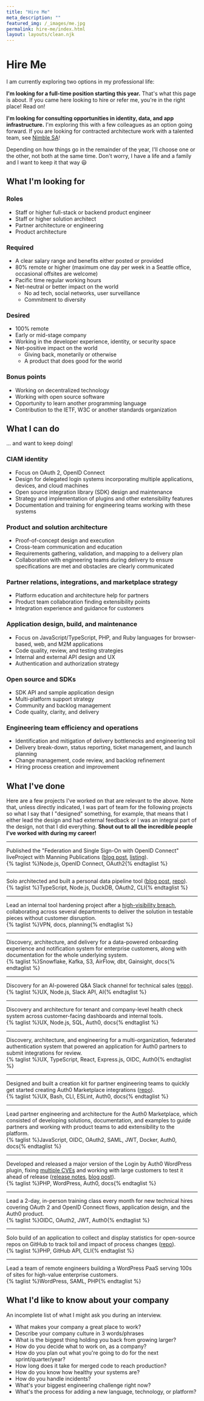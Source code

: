 ```yaml
---
title: "Hire Me"
meta_description: ""
featured_img: /_images/me.jpg
permalink: hire-me/index.html
layout: layouts/clean.njk
---
```

# Hire Me

I am currently exploring two options in my professional life:

**I'm looking for a full-time position starting this year.** That's what this page is about. If you came here looking to hire or refer me, you're in the right place! Read on!

**I'm looking for consulting opportunities in identity, data, and app infrastructure.** I'm exploring this with a few colleagues as an option going forward. If you are looking for contracted architecture work with a talented team, see [Nimble SA](https://nimblesa.com)!

Depending on how things go in the remainder of the year, I'll choose one or the other, not both at the same time. Don't worry, I have a life and a family and I want to keep it that way 😃

## <span>What I'm looking for</span>

### Roles
- Staff or higher full-stack or backend product engineer
- Staff or higher solution architect
- Partner architecture or engineering
- Product architecture
### Required
- A clear salary range and benefits either posted or provided
- 80% remote or higher (maximum one day per week in a Seattle office, occasional offsites are welcome)
- Pacific time regular working hours
- Net-neutral or better impact on the world
	- No ad tech, social networks, user surveillance
	- Commitment to diversity
### Desired
- 100% remote
- Early or mid-stage company
- Working in the developer experience, identity, or security space
- Net-positive impact on the world
	- Giving back, monetarily or otherwise
	- A product that does good for the world

### Bonus points
- Working on decentralized technology
- Working with open source software
- Opportunity to learn another programming language
- Contribution to the IETF, W3C or another standards organization

## <span>What I can do</span>

... and want to keep doing!
### CIAM identity
- Focus on OAuth 2, OpenID Connect
- Design for delegated login systems incorporating multiple applications, devices, and cloud machines
- Open source integration library (SDK) design and maintenance
- Strategy and implementation of plugins and other extensibility features
- Documentation and training for engineering teams working with these systems
### Product and solution architecture
- Proof-of-concept design and execution
- Cross-team communication and education
- Requirements gathering, validation, and mapping to a delivery plan
- Collaboration with engineering teams during delivery to ensure specifications are met and obstacles are clearly communicated 
### Partner relations, integrations, and marketplace strategy
- Platform education and architecture help for partners
- Product team collaboration finding extensibility points
- Integration experience and guidance for customers
### Application design, build, and maintenance
- Focus on JavaScript/TypeScript, PHP, and Ruby languages for browser-based, web, and M2M applications
- Code quality, review, and testing strategies
- Internal and external API design and UX
- Authentication and authorization strategy
### Open source and SDKs
- SDK API and sample application design
- Multi-platform support strategy
- Community and backlog management 
- Code quality, clarity, and delivery
### Engineering team efficiency and operations
- Identification and mitigation of delivery bottlenecks and engineering toil
- Delivery break-down, status reporting, ticket management, and launch planning
- Change management, code review, and backlog refinement
- Hiring process creation and improvement
## <span>What I've done</span>

Here are a few projects I've worked on that are relevant to the above. Note that, unless directly indicated, I was part of team for the following projects so what I say that I "designed" something, for example, that means that I either lead the design and had external feedback or I was an integral part of the design, not that I did everything. **Shout out to all the incredible people I've worked with during my career!**

---

Published the "Federation and Single Sign-On with OpenID Connect" liveProject with Manning Publications ([blog post](/manning-openid-connect-liveproject/), [listing](https://www.manning.com/liveprojectseries/federation-and-sign-on-ser)).<br>{% taglist %}Node.js, OpenID Connect, OAuth2{% endtaglist %}

---

Solo architected and built a personal data pipeline tool ([blog post](/personal-data-pipeline/), [repo](https://github.com/PersonalDataPipeline/pdpl-cli)).<br>{% taglist %}TypeScript, Node.js, DuckDB, OAuth2, CLI{% endtaglist %}

---

Lead an internal tool hardening project after a [high-visibility breach](https://sec.okta.com/articles/2023/10/tracking-unauthorized-access-oktas-support-system), collaborating across several departments to deliver the solution in testable pieces without customer disruption.<br>{% taglist %}VPN, docs, planning{% endtaglist %}

---

Discovery, architecture, and delivery for a data-powered onboarding experience and  notification system for enterprise customers, along with documentation for the whole underlying system.<br>{% taglist %}Snowflake, Kafka, S3, AirFlow, dbt, Gainsight, docs{% endtaglist %}

---

Discovery for an AI-powered Q&A Slack channel for technical sales ([repo](https://github.com/joshcanhelp/slack-channel-analytics)).<br>{% taglist %}UX, Node.js, Slack API, AI{% endtaglist %}

---

Discovery and architecture for tenant and company-level health check system across customer-facing dashboards and internal tools.<br>{% taglist %}UX, Node.js, SQL, Auth0, docs{% endtaglist %}

---

Discovery, architecture, and engineering for a multi-organization, federated authentication system that powered an application for Auth0 partners to submit integrations for review.<br>{% taglist %}UX, TypeScript, React, Express.js, OIDC, Auth0{% endtaglist %}

---

Designed and built a creation kit for partner engineering teams to quickly get started creating Auth0 Marketplace integrations ([repo](https://github.com/joshcanhelp/TEMPLATE-action-post-login)).<br>{% taglist %}UX, Bash, CLI, ESLint, Auth0, docs{% endtaglist %}

---

Lead partner engineering and architecture for the Auth0 Marketplace, which consisted of developing solutions, documentation, and examples to guide partners and working with product teams to add extensibility to the platform.<br>{% taglist %}JavaScript, OIDC, OAuth2, SAML, JWT, Docker, Auth0, docs{% endtaglist %}

---

Developed and released a major version of the Login by Auth0 WordPress plugin, fixing [multiple CVEs](https://github.com/auth0/wordpress/security/advisories/GHSA-59vf-cgfw-6h6v) and working with large customers to test it ahead of release ([release notes](https://github.com/auth0/wordpress/releases/tag/4.0.0), [blog post](https://auth0.com/blog/wordpress-sso-with-auth0/)).<br>{% taglist %}PHP, WordPress, Auth0, docs{% endtaglist %}

---

Lead a 2-day, in-person training class every month for new technical hires covering OAuth 2 and OpenID Connect flows, application design, and the Auth0 product.<br>{% taglist %}OIDC, OAuth2, JWT, Auth0{% endtaglist %}

---

Solo build of an application to collect and display statistics for open-source repos on GitHub to track toil and impact of process changes ([repo](https://github.com/joshcanhelp/repo-data-getter)).<br>{% taglist %}PHP, GitHub API, CLI{% endtaglist %}

---

Lead a team of remote engineers building a WordPress PaaS serving 100s of sites for high-value enterprise customers.<br>{% taglist %}WordPress, SAML, PHP{% endtaglist %}

## <span>What I'd like to know about your company</span>

An incomplete list of what I might ask you during an interview.

- What makes your company a great place to work?
- Describe your company culture in 3 words/phrases
- What is the biggest thing holding you back from growing larger?
- How do you decide what to work on, as a company?
- How do you plan out what you're going to do for the next sprint/quarter/year?
- How long does it take for merged code to reach production?
- How do you know how healthy your systems are?
- How do you handle incidents?
- What's your biggest engineering challenge right now?
- What's the process for adding a new language, technology, or platform?